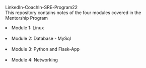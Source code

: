 LinkedIn-Coachln-SRE-Program22<br>
This repository contains notes of the four modules covered in the Mentorship Program<br>
<li>Module 1: Linux</li><br>
<li>Module 2: Database - MySql</li><br>
<li>Module 3: Python and Flask-App</li><br>
<li>Module 4: Networking</li><br>

